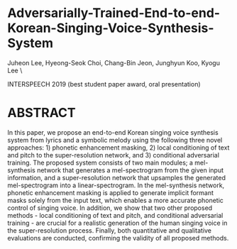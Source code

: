 # Adversarially-Trained-End-to-end-Korean-Singing-Voice-Synthesis-System
Juheon Lee, Hyeong-Seok Choi, Chang-Bin Jeon, Junghyun Koo, Kyogu Lee \

INTERSPEECH 2019 (best student paper award, oral presentation)


# ABSTRACT
In this paper, we propose an end-to-end Korean singing voice synthesis system from lyrics and a symbolic melody using the following three novel approaches: 1) phonetic enhancement masking, 2) local conditioning of text and pitch to the super-resolution network, and 3) conditional adversarial training. The proposed system consists of two main modules; a mel-synthesis network that generates a mel-spectrogram from the given input information, and a super-resolution network that upsamples the generated mel-spectrogram into a linear-spectrogram. In the mel-synthesis network, phonetic enhancement masking is applied to generate implicit formant masks solely from the input text, which enables a more accurate phonetic control of singing voice.
In addition, we show that two other proposed methods - local conditioning of text and pitch, and conditional adversarial training - are crucial for a realistic generation of the human singing voice in the super-resolution process. Finally, both quantitative and qualitative evaluations are conducted, confirming the validity of all proposed methods.
